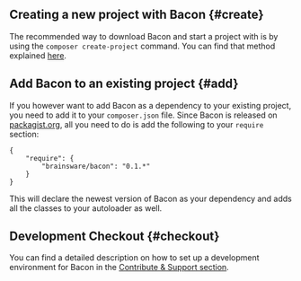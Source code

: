 ## Creating a new project with Bacon {#create}

The recommended way to download Bacon and start a project with is by using the `composer create-project` command. You can find that method explained [here](/articles/getting-started#installation).

## Add Bacon to an existing project {#add}

If you however want to add Bacon as a dependency to your existing project, you need to add it to your `composer.json` file. Since Bacon is released on [packagist.org](https://packagist.org/packages/brainsware/bacon), all you need to do is add the following to your `require` section:

```
{
	"require": {
		"brainsware/bacon": "0.1.*"
	}
}
```

This will declare the newest version of Bacon as your dependency and adds all the classes to your autoloader as well.

## Development Checkout {#checkout}

You can find a detailed description on how to set up a development environment for Bacon in the [Contribute & Support section](/articles/contribute-support).
